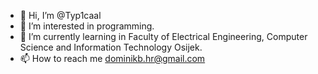 - 👋 Hi, I’m @Typ1caal
- 👀 I’m interested in programming.
- 🌱 I’m currently learning in Faculty of Electrical Engineering, Computer Science and Information Technology Osijek.
- 📫 How to reach me dominikb.hr@gmail.com
